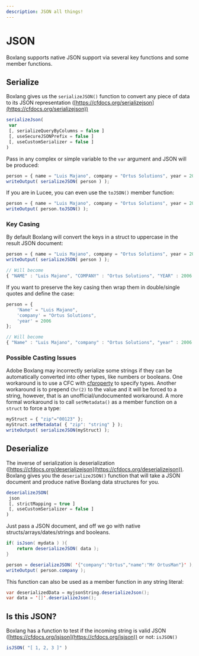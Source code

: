 ```yaml
---
description: JSON all things!
---
```


# JSON

Boxlang supports native JSON support via several key functions and some member functions.

## Serialize

Boxlang gives us the `serializeJSON()` function to convert any piece of data to its JSON representation ([https://cfdocs.org/serializejson](https://cfdocs.org/serializejson))

```javascript
serializeJson(
 var
 [, serializeQueryByColumns = false ]
 [, useSecureJSONPrefix = false ]
 [, useCustomSerializer = false ]
)
```

Pass in any complex or simple variable to the `var` argument and JSON will be produced:

```javascript
person = { name = "Luis Majano", company = "Ortus Solutions", year = 2006};
writeOutput( serializeJSON( person ) );
```

If you are in Lucee, you can even use the `toJSON()` member function:

```javascript
person = { name = "Luis Majano", company = "Ortus Solutions", year = 2006};
writeOutput( person.toJSON() );
```

### Key Casing

By default Boxlang will convert the keys in a struct to uppercase in the result JSON document:

```javascript
person = { name = "Luis Majano", company = "Ortus Solutions", year = 2006};
writeOutput( serializeJSON( person ) );

// Will become
{ "NAME" : "Luis Majano", "COMPANY" : "Ortus Solutions", "YEAR" : 2006 }
```

If you want to preserve the key casing then wrap them in double/single quotes and define the case:

```javascript
person = { 
    'Name' = "Luis Majano", 
    'company' = "Ortus Solutions", 
    'year' = 2006
};

// Will become
{ "Name" : "Luis Majano", "company" : "Ortus Solutions", "year" : 2006 }
```

### Possible Casting Issues

Adobe Boxlang may incorrectly serialize some strings if they can be automatically converted into other types, like numbers or booleans. One workaround is to use a CFC with [cfproperty](https://cfdocs.org/cfproperty) to specify types. Another workaround is to prepend `Chr(2)` to the value and it will be forced to a string, however, that is an unofficial/undocumented workaround.  A more formal workaround is to  call `setMetadata()` as a member function on a `struct` to force a type:

```javascript
myStruct = { "zip"="00123" };
myStruct.setMetadata( { "zip": "string" } );
writeOutput( serializeJSON(myStruct) );
```

## Deserialize

The inverse of serialization is deserialization ([https://cfdocs.org/deserializejson](https://cfdocs.org/deserializejson)).  Boxlang gives you the `deserializeJSON()` function that will take a JSON document and produce native Boxlang data structures for you.

```javascript
deserializeJSON(
 json
 [, strictMapping = true ]
 [, useCustomSerializer = false ]
)
```

Just pass a JSON document, and off we go with native structs/arrays/dates/strings and booleans.

```java
if( isJson( mydata ) ){
    return deserializeJSON( data );
}

person = deserializeJSON( '{"company":"Ortus","name":"Mr OrtusMan"}' );
writeOutput( person.company );
```

This function can also be used as a member function in any string literal:

```java
var deserializedData = myjsonString.deserializeJson();
var data = '[]'.deserializeJson();
```

## Is this JSON?

Boxlang has a function to test if the incoming string is valid JSON ([https://cfdocs.org/isjson](https://cfdocs.org/isjson)) or not: `isJSON()`

```javascript
isJSON( "[ 1, 2, 3 ]" )
```

